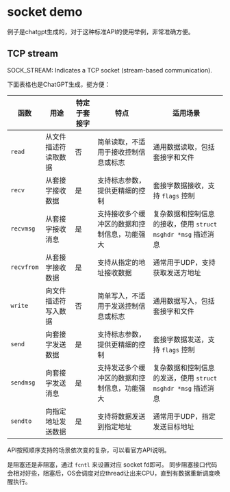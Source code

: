 # socket demo

例子是chatgpt生成的，对于这种标准API的使用举例，非常准确方便。

## TCP stream

SOCK_STREAM: Indicates a TCP socket (stream-based communication).

下面表格也是ChatGPT生成，挺方便：

| 函数       | 用途                     | 特定于套接字 | 特点                                              | 适用场景                         |
|------------|--------------------------|--------------|---------------------------------------------------|----------------------------------|
| `read`     | 从文件描述符读取数据     | 否           | 简单读取，不适用于接收控制信息或标志               | 通用数据读取，包括套接字和文件   |
| `recv`     | 从套接字接收数据         | 是           | 支持标志参数，提供更精细的控制                     | 套接字数据接收，支持 `flags` 控制|
| `recvmsg`  | 从套接字接收消息         | 是           | 支持接收多个缓冲区的数据和控制信息，功能强大        | 复杂数据和控制信息的接收，使用 `struct msghdr *msg` 描述消息 |
| `recvfrom` | 从套接字接收数据         | 是           | 支持从指定的地址接收数据                           | 通常用于UDP，支持获取发送方地址 |
| `write`    | 向文件描述符写入数据     | 否           | 简单写入，不适用于发送控制信息或标志               | 通用数据写入，包括套接字和文件   |
| `send`     | 向套接字发送数据         | 是           | 支持标志参数，提供更精细的控制                     | 套接字数据发送，支持 `flags` 控制|
| `sendmsg`  | 向套接字发送消息         | 是           | 支持发送多个缓冲区的数据和控制信息，功能强大        | 复杂数据和控制信息的发送，使用 `struct msghdr *msg` 描述消息 |
| `sendto`   | 向指定地址发送数据       | 是           | 支持将数据发送到指定地址                           | 通常用于UDP，指定发送目标地址   |

API按照顺序支持的场景依次变的复杂，可以看官方API说明。

是阻塞还是非阻塞，通过 `fcntl` 来设置对应 socket fd即可。
同步阻塞接口代码会相对好些，阻塞后，OS会调度对应thread让出来CPU，直到有数据重新调度唤醒执行。
